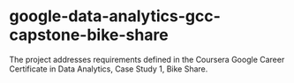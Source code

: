 # google-data-analytics-gcc-capstone-bike-share
The project addresses requirements defined in the Coursera Google Career Certificate in Data Analytics, Case Study 1, Bike Share.
